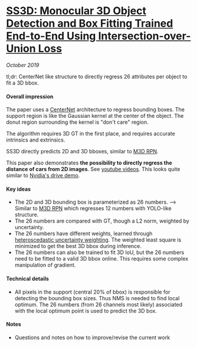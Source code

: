 # [SS3D: Monocular 3D Object Detection and Box Fitting Trained End-to-End Using Intersection-over-Union Loss](https://arxiv.org/abs/1906.08070)

_October 2019_

tl;dr: CenterNet like structure to directly regress 26 attributes per object to fit a 3D bbox. 

#### Overall impression
The paper uses a [CenterNet](centernet_ut.md) architecture to regress bounding boxes. The support region is like the Gaussian kernel at the center of the object. The donut region surrounding the kernel is "don't care" region.

The algorithm requires 3D GT in the first place, and requires accurate intrinsics and extrinsics. 

SS3D directly predicts 2D and 3D bboxes, similar to [M3D RPN](m3d_rpn.md).

This paper also demonstrates **the possibility to directly regress the distance of cars from 2D images**. See [youtube videos](https://www.youtube.com/playlist?list=PL4jJwJr7UjMb4bzLwUGHdVmhfNS2Ads_x). This looks quite similar to [Nvidia's drive demo](https://www.youtube.com/watch?v=0rc4RqYLtEU).

#### Key ideas
- The 2D and 3D bounding box is parameterized as 26 numbers. --> Similar to [M3D RPN](m3d_rpn.md) which regresses 12 numbers with YOLO-like structure.
- The 26 numbers are compared with GT, though a L2 norm, weighted by uncertainty. 
- The 26 numbers have different weights, learned through [heteroscedastic uncertainty weighting](uncertainty_bdl.md). The weighted least square is minimized to get the best 3D bbox during inference.
- The 26 numbers can also be trained to fit 3D IoU, but the 26 numbers need to be fitted to a valid 3D bbox online. This requires some complex manipulation of gradient.

#### Technical details
- All pixels in the support (central 20% of bbox) is responsible for detecting the bounding box sizes. Thus NMS is needed to find local optimum. The 26 numbers (from 26 channels most likely) associated with the local optimum point is used to predict the 3D box. 

#### Notes
- Questions and notes on how to improve/revise the current work  


